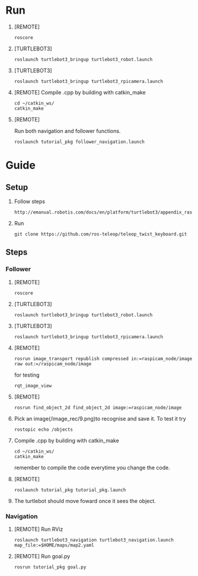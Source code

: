 # Run
1. [REMOTE] 
    ```
    roscore
    ```
2. [TURTLEBOT3] 
    ```
    roslaunch turtlebot3_bringup turtlebot3_robot.launch
    ```
3. [TURTLEBOT3] 
    ```
    roslaunch turtlebot3_bringup turtlebot3_rpicamera.launch
    ```
4. [REMOTE]
    Compile .cpp by building with catkin_make
    ```
    cd ~/catkin_ws/
    catkin_make
    ```
5. [REMOTE]
    
    Run both navigation and follower functions.
    ```
    roslaunch tutorial_pkg follower_navigation.launch
    ```

# Guide
## Setup
1. Follow steps
    ```
    http://emanual.robotis.com/docs/en/platform/turtlebot3/appendix_raspi_cam/
    ```
2. Run
    ```
    git clone https://github.com/ros-teleop/teleop_twist_keyboard.git
    ```
## Steps
### Follower
1. [REMOTE] 
    ```
    roscore
    ```
2. [TURTLEBOT3] 
    ```
    roslaunch turtlebot3_bringup turtlebot3_robot.launch
    ```
3. [TURTLEBOT3] 
    ```
    roslaunch turtlebot3_bringup turtlebot3_rpicamera.launch
    ```
4. [REMOTE] 
    ```
    rosrun image_transport republish compressed in:=raspicam_node/image raw out:=/raspicam_node/image
    ```
    for testing 
    ```
    rqt_image_view
    ```
5. [REMOTE] 
    ```
    rosrun find_object_2d find_object_2d image:=raspicam_node/image
    ```
6. Pick an image(/image_rec/9.png)to recognise and save it. To test it try
    ```
    rostopic echo /objects
    ```
7. Compile .cpp by building with catkin_make
    ```
    cd ~/catkin_ws/
    catkin_make
    ```
    remember to compile the code everytime you change the code.

8. [REMOTE] 
    ```
    roslaunch tutorial_pkg tutorial_pkg.launch
    ```
9. The turtlebot should move foward once it sees the object.
### Navigation
1.  [REMOTE]
    Run RViz
    ```
    roslaunch turtlebot3_navigation turtlebot3_navigation.launch map_file:=$HOME/maps/map2.yaml
    ```
2.  [REMOTE]
    Run goal.py
    ```
    rosrun tutorial_pkg goal.py
    ```